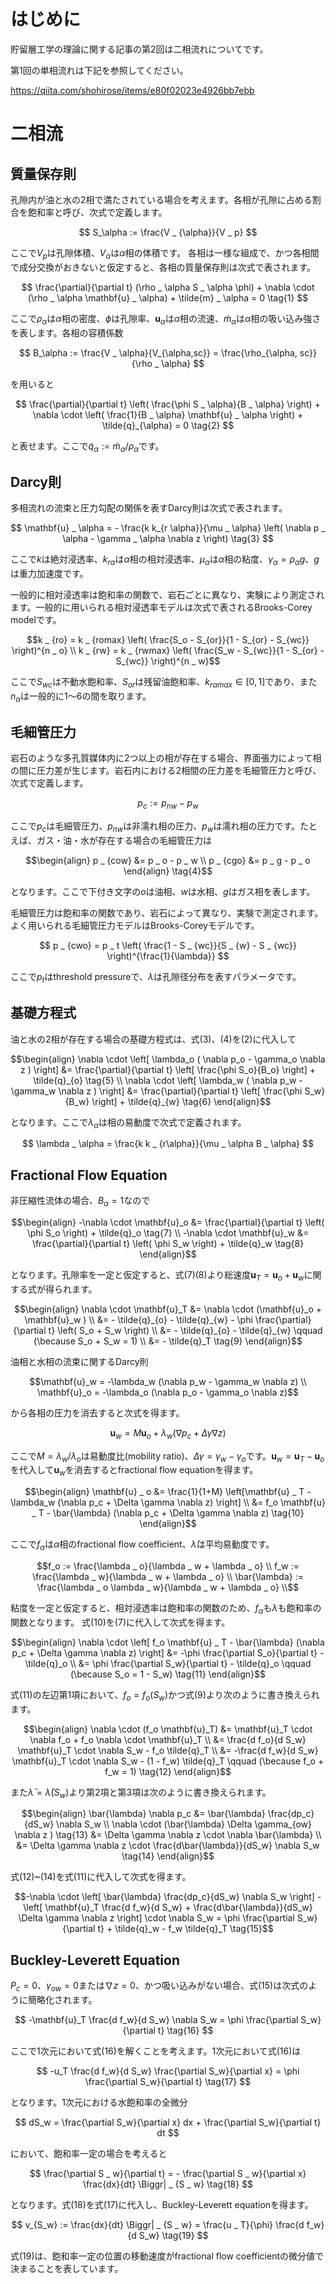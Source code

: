 <!--
title:   多孔質媒体内における流体の流れの理論（二相の場合）
tags:    数値計算,水理学,貯留層工学
id:      7e135cd2fdf409a94f56
private: false
-->
# はじめに

貯留層工学の理論に関する記事の第2回は二相流れについてです。

第1回の単相流れは下記を参照してください。

https://qiita.com/shohirose/items/e80f02023e4926bb7ebb

# 二相流

## 質量保存則

孔隙内が油と水の2相で満たされている場合を考えます。各相が孔隙に占める割合を飽和率と呼び、次式で定義します。

$$
S_\alpha := \frac{V _ {\alpha}}{V _ p}
$$

ここで$V_p$は孔隙体積、$V _ \alpha$は$\alpha$相の体積です。
各相は一様な組成で、かつ各相間で成分交換がおきないと仮定すると、各相の質量保存則は次式で表されます。

$$
\frac{\partial}{\partial t} (\rho _ \alpha S _ \alpha \phi) + \nabla \cdot (\rho _ \alpha \mathbf{u} _ \alpha) + \tilde{m} _ \alpha = 0 \tag{1}
$$

ここで$\rho _ \alpha$は$\alpha$相の密度、$\phi$は孔隙率、$\mathbf{u} _ \alpha$は$\alpha$相の流速、$\tilde{m} _ \alpha$は$\alpha$相の吸い込み強さを表します。各相の容積係数

$$
B_\alpha := \frac{V _ \alpha}{V_{\alpha,sc}} = \frac{\rho_{\alpha, sc}}{\rho _ \alpha}
$$

を用いると

$$
\frac{\partial}{\partial t} \left( \frac{\phi S _ \alpha}{B _ \alpha} \right) + \nabla \cdot \left( \frac{1}{B _ \alpha} \mathbf{u} _ \alpha \right) + \tilde{q}_{\alpha} = 0 \tag{2}
$$

と表せます。ここで$\tilde{q} _ {\alpha} := \tilde{m} _ {\alpha}/\rho _ {\alpha}$です。

## Darcy則

多相流れの流束と圧力勾配の関係を表すDarcy則は次式で表されます。

$$
\mathbf{u} _ \alpha = - \frac{k k_{r \alpha}}{\mu _ \alpha} \left( \nabla p _ \alpha - \gamma _ \alpha \nabla z \right) \tag{3}
$$

ここで$k$は絶対浸透率、$k _ {r\alpha}$は$\alpha$相の相対浸透率、$\mu _ \alpha$は$\alpha$相の粘度、$\gamma _ \alpha = \rho _ \alpha g$、$g$は重力加速度です。

一般的に相対浸透率は飽和率の関数で、岩石ごとに異なり、実験により測定されます。一般的に用いられる相対浸透率モデルは次式で表されるBrooks-Corey modelです。

```math
k _ {ro} = k _ {romax} \left( \frac{S_o - S_{or}}{1 - S_{or} - S_{wc}} \right)^{n _ o} \\
k _ {rw} = k _ {rwmax} \left( \frac{S_w - S_{wc}}{1 - S_{or} - S_{wc}} \right)^{n _ w}
```

ここで$S _ {wc}$は不動水飽和率、$S _ {or}$は残留油飽和率、$k_{r\alpha max} \in [0, 1]$であり、また$n_\alpha$は一般的に1～6の間を取ります。

## 毛細管圧力

岩石のような多孔質媒体内に2つ以上の相が存在する場合、界面張力によって相の間に圧力差が生じます。岩石内における2相間の圧力差を毛細管圧力と呼び、次式で定義します。

$$
p _ c := p _ {nw} - p _ w
$$

ここで$p _ c$は毛細管圧力、$p _ {nw}$は非濡れ相の圧力、$p _ w$は濡れ相の圧力です。たとえば、ガス・油・水が存在する場合の毛細管圧力は

```math
\begin{align}
p _ {cow} &= p _ o - p _ w \\
p _ {cgo} &= p _ g - p _ o
\end{align}
\tag{4}
```

となります。ここで下付き文字の$o$は油相、$w$は水相、$g$はガス相を表します。

毛細管圧力は飽和率の関数であり、岩石によって異なり、実験で測定されます。よく用いられる毛細管圧力モデルはBrooks-Coreyモデルです。

$$
p _ {cwo} = p _ t \left( \frac{1 - S _ {wc}}{S _ {w} - S _ {wc}} \right)^{\frac{1}{\lambda}}
$$

ここで$p _ t$はthreshold pressureで、$\lambda$は孔隙径分布を表すパラメータです。

## 基礎方程式

油と水の2相が存在する場合の基礎方程式は、式(3)、(4)を(2)に代入して

```math
\begin{align}
\nabla \cdot \left[ \lambda_o ( \nabla p_o - \gamma_o \nabla z ) \right] &= \frac{\partial}{\partial t} \left[ \frac{\phi S_o}{B_o} \right] + \tilde{q}_{o} \tag{5} \\
\nabla \cdot \left[ \lambda_w ( \nabla p_w - \gamma_w \nabla z ) \right] &= \frac{\partial}{\partial t} \left[ \frac{\phi S_w}{B_w} \right] + \tilde{q}_{w} \tag{6}
\end{align}
```

となります。ここで$\lambda _ \alpha$は相の易動度で次式で定義されます。

$$
\lambda _ \alpha = \frac{k k _ {r\alpha}}{\mu _ \alpha B _ \alpha}
$$


## Fractional Flow Equation

非圧縮性流体の場合、$B _ \alpha = 1$なので

```math
\begin{align}
-\nabla \cdot \mathbf{u}_o &= \frac{\partial}{\partial t} \left( \phi S_o \right) + \tilde{q}_o \tag{7} \\
-\nabla \cdot \mathbf{u}_w &= \frac{\partial}{\partial t} \left( \phi S_w \right) + \tilde{q}_w \tag{8}
\end{align}
```

となります。孔隙率を一定と仮定すると、式(7)(8)より総速度$\mathbf{u}_T = \mathbf{u}_o + \mathbf{u}_w$に関する式が得られます。

```math
\begin{align}
\nabla \cdot \mathbf{u}_T
 &= \nabla \cdot (\mathbf{u}_o + \mathbf{u}_w ) \\
 &= - \tilde{q}_{o} - \tilde{q}_{w} - \phi \frac{\partial}{\partial t} \left( S_o + S_w \right) \\
 &= - \tilde{q}_{o} - \tilde{q}_{w} \qquad (\because S_o + S_w = 1) \\
 &= - \tilde{q}_T \tag{9}
\end{align}
```


油相と水相の流束に関するDarcy則

```math
\mathbf{u}_w = -\lambda_w (\nabla p_w - \gamma_w \nabla z) \\
\mathbf{u}_o = -\lambda_o (\nabla p_o - \gamma_o \nabla z)
```

から各相の圧力を消去すると次式を得ます。

$$
\mathbf{u} _ w = M \mathbf{u} _ o + \lambda_w (\nabla p _ c + \Delta \gamma \nabla z)
$$

ここで$M = \lambda_w / \lambda_o$は易動度比(mobility ratio)、$\Delta \gamma = \gamma_w - \gamma_o$です。$\mathbf{u}_w = \mathbf{u}_T - \mathbf{u}_o$を代入して$\mathbf{u}_w$を消去するとfractional flow equationを得ます。

```math
\begin{align}
\mathbf{u} _ o
 &= \frac{1}{1+M} \left[\mathbf{u} _ T - \lambda_w (\nabla p_c + \Delta \gamma \nabla z) \right] \\
 &= f_o \mathbf{u} _ T - \bar{\lambda} (\nabla p_c + \Delta \gamma \nabla z) \tag{10}
\end{align}
```

ここで$f_\alpha$は$\alpha$相のfractional flow coefficient、$\bar{\lambda}$は平均易動度です。

```math
f_o := \frac{\lambda _ o}{\lambda _ w + \lambda _ o} \\
f_w := \frac{\lambda _ w}{\lambda _ w + \lambda _ o} \\
\bar{\lambda} := \frac{\lambda _ o \lambda _ w}{\lambda _ w + \lambda _ o} \\
```

粘度を一定と仮定すると、相対浸透率は飽和率の関数のため、$f _ \alpha$も$\lambda$も飽和率の関数となります。
式(10)を(7)に代入して次式を得ます。

```math
\begin{align}
\nabla \cdot \left[ f_o \mathbf{u} _ T - \bar{\lambda} (\nabla p_c + \Delta \gamma \nabla z) \right] &= -\phi \frac{\partial S_o}{\partial t}   - \tilde{q}_o \\
&= \phi \frac{\partial S_w}{\partial t} - \tilde{q}_o \qquad (\because S_o = 1 - S_w) \tag{11}
\end{align}
```

式(11)の左辺第1項において、$f_o=f_o(S_w)$かつ式(9)より次のように書き換えられます。

```math
\begin{align}
\nabla \cdot (f_o \mathbf{u}_T) &= \mathbf{u}_T \cdot \nabla f_o  + f_o \nabla \cdot \mathbf{u}_T \\
&= \frac{d f_o}{d S_w} \mathbf{u}_T \cdot \nabla S_w - f_o \tilde{q}_T \\
&= -\frac{d f_w}{d S_w} \mathbf{u}_T \cdot \nabla S_w - (1 - f_w) \tilde{q}_T \qquad (\because f_o + f_w = 1) \tag{12}
\end{align}
```

また$\bar{\lambda}=\bar{\lambda}(S_w)$より第2項と第3項は次のように書き換えられます。

```math
\begin{align}
\bar{\lambda} \nabla p_c
 &= \bar{\lambda} \frac{dp_c}{dS_w} \nabla S_w \\
\nabla \cdot (\bar{\lambda} \Delta \gamma_{ow} \nabla z ) \tag{13}
 &=  \Delta \gamma \nabla z \cdot \nabla \bar{\lambda} \\
 &=  \Delta \gamma \nabla z \cdot \frac{d\bar{\lambda}}{dS_w} \nabla S_w \tag{14}
\end{align}
```

式(12)~(14)を式(11)に代入して次式を得ます。

```math
-\nabla \cdot \left[ \bar{\lambda} \frac{dp_c}{dS_w} \nabla S_w \right] - \left[ \mathbf{u}_T \frac{d f_w}{d S_w} + \frac{d\bar{\lambda}}{dS_w} \Delta \gamma \nabla z \right] \cdot \nabla S_w = \phi \frac{\partial S_w}{\partial t} + \tilde{q}_w - f_w \tilde{q}_T \tag{15}
```

## Buckley-Leverett Equation

$P _ c=0$、$\gamma _ {ow}=0$または$\nabla z=0$、かつ吸い込みがない場合、式(15)は次式のように簡略化されます。

$$
-\mathbf{u}_T \frac{d f_w}{d S_w} \nabla S_w = \phi \frac{\partial S_w}{\partial t}  \tag{16}
$$

ここで1次元において式(16)を解くことを考えます。1次元において式(16)は

$$
-u_T \frac{d f_w}{d S_w} \frac{\partial S_w}{\partial x} = \phi \frac{\partial S_w}{\partial t}  \tag{17}
$$

となります。1次元における水飽和率の全微分

$$
dS_w = \frac{\partial S_w}{\partial x} dx + \frac{\partial S_w}{\partial t} dt
$$

において、飽和率一定の場合を考えると

$$
\frac{\partial S _ w}{\partial t} = - \frac{\partial S _ w}{\partial x}  \frac{dx}{dt} \Biggr| _ {S _ w} \tag{18}
$$

となります。式(18)を式(17)に代入し、Buckley-Leverett equationを得ます。

$$
v_{S_w} := \frac{dx}{dt} \Biggr| _ {S _ w} = \frac{u _ T}{\phi} \frac{d f_w}{d S_w} \tag{19}
$$

式(19)は、飽和率一定の位置の移動速度がfractional flow coefficientの微分値で決まることを表しています。